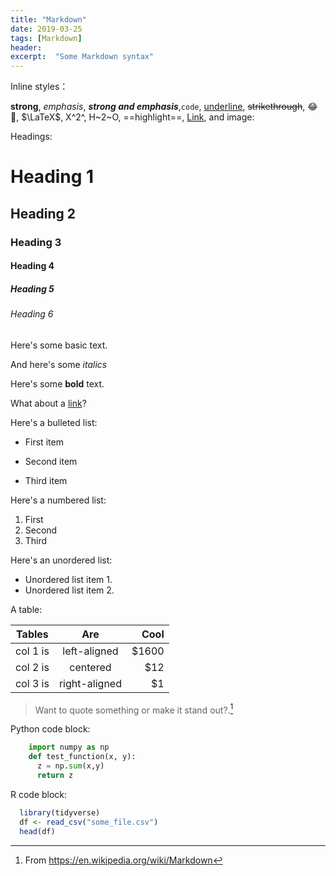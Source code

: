 ```yaml
---
title: "Markdown"
date: 2019-03-25
tags: [Markdown]
header:
excerpt:  "Some Markdown syntax"
---
```


Inline styles：

**strong**, *emphasis*, ***strong and emphasis***,`code`, <u>underline</u>, ~~strikethrough~~, :joy:🤣, $\LaTeX$, X^2^, H~2~O, ==highlight==, [Link](https://example.com), and image:


Headings:

# Heading 1

## Heading 2

### Heading 3

#### Heading 4

##### Heading 5

###### Heading 6

Here's some basic text.

And here's some *italics*

Here's some **bold** text.

What about a [link](https://github.com/barajap1)?

Here's a bulleted list:

* First item
+ Second item
- Third item

Here's a numbered list:

1. First
2. Second
3. Third

Here's an unordered list:

* Unordered list item 1.
* Unordered list item 2.

A table:

| Tables   |      Are      |  Cool |
|----------|:-------------:|------:|
| col 1 is |  left-aligned | $1600 |
| col 2 is |    centered   |   $12 |
| col 3 is | right-aligned |    $1 |


> Want to quote something or make it stand out?.[^1]



Python code block:

```python
    import numpy as np
    def test_function(x, y):
      z = np.sum(x,y)
      return z
```

R code block:

```r
  library(tidyverse)
  df <- read_csv("some_file.csv")
  head(df)
```

[^1]: From https://en.wikipedia.org/wiki/Markdown